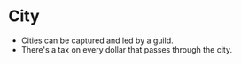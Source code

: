 # City

* Cities can be captured and led by a guild.
* There's a tax on every dollar that passes through the city.
